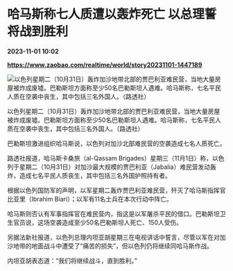 # 哈马斯称七人质遭以轰炸死亡 以总理誓将战到胜利

**2023-11-01 10:02**

**https://www.zaobao.com/realtime/world/story20231101-1447189**

![以色列星期二（10月31日）轰炸加沙地带北部的贾巴利亚难民营，当地大量房屋被炸成废墟。巴勒斯坦方面称至少50名巴勒斯坦人遇难。哈马斯称，七名平民人质在空袭中丧生，其中包括三名外国人。（路透社）](https://static.zaobao.com/s3fs-public/styles/article_large_full/public/articles/2023/11/01/2023-10-31T151512Z1591002011RC2O34AY0RMURTRMADP3ISRAEL-PALESTINIANS.JPG?itok=-LS100Af "以色列星期二（10月31日）轰炸加沙地带北部的贾巴利亚难民营，当地大量房屋被炸成废墟。巴勒斯坦方面称至少50名巴勒斯坦人遇难。哈马斯称，七名平民人质在空袭中丧生，其中包括三名外国人。（路透社）")

以色列星期二（10月31日）轰炸加沙地带北部的贾巴利亚难民营，当地大量房屋被炸成废墟。巴勒斯坦方面称至少50名巴勒斯坦人遇难。哈马斯称，七名平民人质在空袭中丧生，其中包括三名外国人。（路透社）

巴勒斯坦激进组织哈马斯说，以色列对加沙北部难民营的空袭造成七名人质死亡。

路透社报道，哈马斯卡桑旅（al-Qassam Brigades）星期三（11月1日）称，以色列于星期二（10月31日）对加沙最大规模的贾巴利亚（Jabalia）难民营发动轰炸，造成七名平民人质丧生，其中包括三名外国护照持有者。

根据以色列国防军的声明，以军星期二轰炸贾巴利亚难民营，歼灭了哈马斯指挥官比亚里（Ibrahim Biari）；以军有11名士兵在本次行动中阵亡。

哈马斯则否认有军事指挥官在难民营内，指这是以军屠杀平民的借口。巴勒斯坦卫生官员说，这场空袭造成至少50名巴勒斯坦人死亡、150人受伤。

另据法新社报道，以色列总理内坦亚胡星期三在电视讲话中誓言，尽管以军在对加沙地带的地面战斗中遭受了“痛苦的损失”，但以色列仍将继续同哈马斯作战。

内坦亚胡表态道：“我们将继续战斗，直到胜利。”